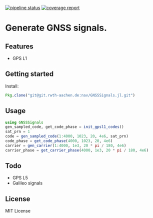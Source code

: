 [![pipeline status](https://git.rwth-aachen.de/nav/GNSSSignals.jl/badges/master/pipeline.svg)](https://git.rwth-aachen.de/nav/GNSSSignals.jl/commits/master)
[![coverage report](https://git.rwth-aachen.de/nav/GNSSSignals.jl/badges/master/coverage.svg)](https://git.rwth-aachen.de/nav/GNSSSignals.jl/commits/master)

# Generate GNSS signals.

## Features

* GPS L1

## Getting started

Install:
```julia
Pkg.clone("git@git.rwth-aachen.de:nav/GNSSSignals.jl.git")
```

## Usage

```julia
using GNSSSignals
gen_sampled_code, get_code_phase = init_gpsl1_codes()
sat_prn = 1
code = gen_sampled_code(1:4000, 1023, 20, 4e6, sat_prn)
code_phase = get_code_phase(4000, 1023, 20, 4e6)
carrier = gen_carrier(1:4000, 1e3, 20 * pi / 180, 4e6)
carrier_phase = get_carrier_phase(4000, 1e3, 20 * pi / 180, 4e6)
```

## Todo

* GPS L5
* Galileo signals

## License

MIT License
